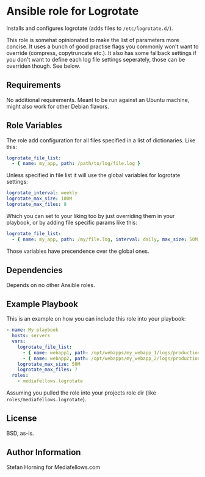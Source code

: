 []()

# Ansible role for Logrotate

Installs and configures logrotate (adds files to `/etc/logrotate.d/`).

This role is somehat opinionated to make the list of parameters more concise.
It uses a bunch of good practise flags you commonly won't want to override (compress, copytruncate etc.).
It also has some fallback settings if you don't want to define each log file settings seperately, those can be overriden though.
See below.

## Requirements
No additional requirements. Meant to be run against an Ubuntu machine, might also work for other Debian flavors.

## Role Variables

The role add configuration for all files specified in a list of dictionaries. Like this:

```yaml
logrotate_file_list:
  - { name: my_app, path: /path/to/log/file.log }
```

Unless specified in file list it will use the global variables for logrotate settings:

```yaml
logrotate_interval: weekly
logrotate_max_size: 100M
logrotate_max_files: 8
```

Which you can set to your liking too by just overriding them in your playbook,
or by adding file specific params like this:

```yaml
logrotate_file_list:
  - { name: my_app, path: /my/file.log, interval: daily, max_size: 50M, max_files: 2 }
```
Those variables have precendence over the global ones.

## Dependencies
Depends on no other Ansible roles.

## Example Playbook
This is an example on how you can include this role into your playbook:

```yaml
- name: My playbook
  hosts: servers
  vars:
    logrotate_file_list:
      - { name: webapp1, path: /opt/webapps/my_webapp_1/logs/production.log }
      - { name: webapp2, path: /opt/webapps/my_webapp_2/logs/production.log }
    logrotate_max_size: 50M
    logrotate_max_files: 7
  roles:
    - mediafellows.logrotate
```
Assuming you pulled the role into your projects role dir (like `roles/mediafellows.logrotate`).

## License
BSD, as-is.

## Author Information
Stefan Horning for Mediafellows.com
